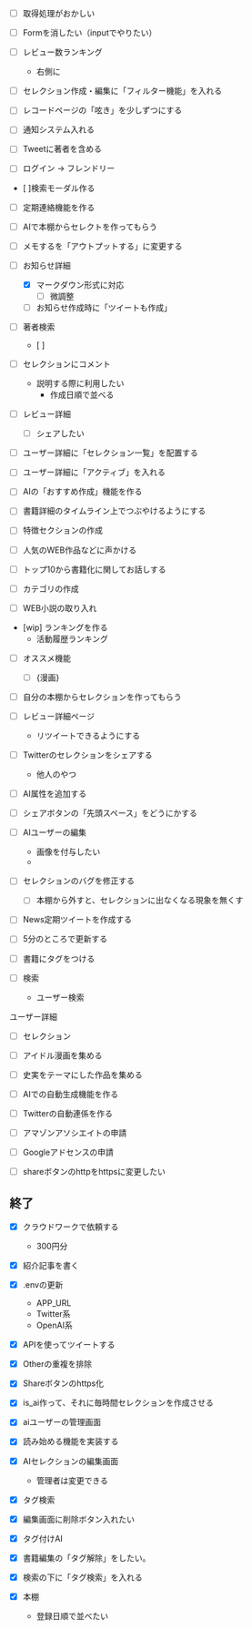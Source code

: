 - [ ] 取得処理がおかしい
- [ ] Formを消したい（inputでやりたい）


- [ ] レビュー数ランキング
  - 右側に

- [ ] セレクション作成・編集に「フィルター機能」を入れる

- [ ] レコードページの「呟き」を少しずつにする

- [ ] 通知システム入れる

- [ ] Tweetに著者を含める

- [ ] ログイン -> フレンドリー

- [ ]検索モーダル作る

- [ ] 定期連絡機能を作る
- [ ] AIで本棚からセレクトを作ってもらう

- [ ] メモするを「アウトプットする」に変更する

- [ ] お知らせ詳細
  - [x] マークダウン形式に対応
    - [ ] 微調整
  - [ ] お知らせ作成時に「ツイートも作成」

- [ ] 著者検索
  - [ ] 

- [ ] セレクションにコメント
  - 説明する際に利用したい
    - 作成日順で並べる



- [ ] レビュー詳細
  - [ ] シェアしたい

- [ ] ユーザー詳細に「セレクション一覧」を配置する

- [ ] ユーザー詳細に「アクティブ」を入れる


- [ ] AIの「おすすめ作成」機能を作る
- [ ] 書籍詳細のタイムライン上でつぶやけるようにする
- [ ] 特徴セクションの作成
- [ ] 人気のWEB作品などに声かける

- [ ] トップ10から書籍化に関してお話しする



- [ ] カテゴリの作成
- [ ] WEB小説の取り入れ
- [wip] ランキングを作る
  - 活動履歴ランキング
- [ ] オススメ機能
  - [ ] {漫画}


- [ ] 自分の本棚からセレクションを作ってもらう



- [ ] レビュー詳細ページ
  - リツイートできるようにする

- [ ] Twitterのセレクションをシェアする
  - 他人のやつ
- [ ] AI属性を追加する

- [ ] シェアボタンの「先頭スペース」をどうにかする

- [ ] AIユーザーの編集
  - 画像を付与したい
  - 

- [ ] セレクションのバグを修正する
  - [ ] 本棚から外すと、セレクションに出なくなる現象を無くす
- [ ] News定期ツイートを作成する
- [ ] 5分のところで更新する
- [ ] 書籍にタグをつける

- [ ] 検索
  - ユーザー検索


ユーザー詳細
- [ ] セレクション



- [ ] アイドル漫画を集める
- [ ] 史実をテーマにした作品を集める


- [ ] AIでの自動生成機能を作る
- [ ] Twitterの自動連係を作る



- [ ] アマゾンアソシエイトの申請
- [ ] Googleアドセンスの申請

- [ ] shareボタンのhttpをhttpsに変更したい


## 終了
- [x] クラウドワークで依頼する
  - 300円分
- [x] 紹介記事を書く
- [x] .envの更新
  - APP_URL
  - Twitter系
  - OpenAI系
- [x] APIを使ってツイートする
- [x] Otherの重複を排除
- [x] Shareボタンのhttps化

- [x] is_ai作って、それに毎時間セレクションを作成させる
- [x] aiユーザーの管理画面
- [x] 読み始める機能を実装する
- [x] AIセレクションの編集画面
  - 管理者は変更できる
- [x] タグ検索
- [x] 編集画面に削除ボタン入れたい
- [x] タグ付けAI
- [x] 書籍編集の「タグ解除」をしたい。
- [x] 検索の下に「タグ検索」を入れる
- [x] 本棚
  - 登録日順で並べたい
